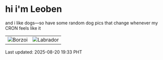 # hi i'm Leoben

and i like dogs—so have some random dog pics that change whenever my CRON feels like it

|  |  |
|--------|----------|
| ![Borzoi](https://random-dog-vercel.vercel.app/api/random-borzoi?v=1755689582) | ![Labrador](https://random-dog-vercel.vercel.app/api/random-labrador?v=1755689582) |

Last updated: 2025-08-20 19:33 PHT
